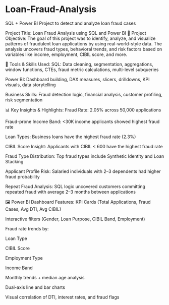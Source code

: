 # Loan-Fraud-Analysis
SQL + Power BI Project to detect and analyze loan fraud cases


Project Title: Loan Fraud Analysis using SQL and Power BI
🧠 Project Objective:
The goal of this project was to identify, analyze, and visualize patterns of fraudulent loan applications by using real-world-style data. The analysis uncovers fraud types, behavioral trends, and risk factors based on variables like income, employment, CIBIL score, and more.

🧰 Tools & Skills Used:
SQL: Data cleaning, segmentation, aggregations, window functions, CTEs, fraud metric calculations, multi-level subqueries

Power BI: Dashboard building, DAX measures, slicers, drilldowns, KPI visuals, data storytelling

Business Skills: Fraud detection logic, financial analysis, customer profiling, risk segmentation

📊 Key Insights & Highlights:
Fraud Rate: 2.05% across 50,000 applications

Fraud-prone Income Band: <30K income applicants showed highest fraud rate

Loan Types: Business loans have the highest fraud rate (2.3%)

CIBIL Score Insight: Applicants with CIBIL < 600 have the highest fraud rate

Fraud Type Distribution: Top fraud types include Synthetic Identity and Loan Stacking

Applicant Profile Risk: Salaried individuals with 2–3 dependents had higher fraud probability

Repeat Fraud Analysis: SQL logic uncovered customers committing repeated fraud with average 2–3 months between applications

🖼️ Power BI Dashboard Features:
KPI Cards (Total Applications, Fraud Cases, Avg DTI, Avg CIBIL)

Interactive filters (Gender, Loan Purpose, CIBIL Band, Employment)

Fraud rate trends by:

Loan Type

CIBIL Score

Employment Type

Income Band

Monthly trends + median age analysis

Dual-axis line and bar charts

Visual correlation of DTI, interest rates, and fraud flags
